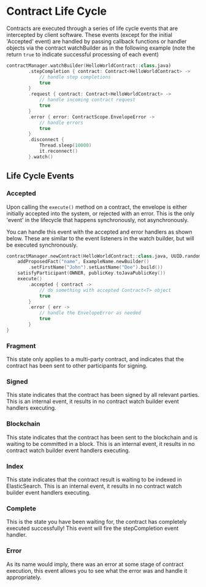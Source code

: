 # Contract Life Cycle

Contracts are executed through a series of life cycle events that are intercepted by client software. These events \(except for the initial 'Accepted' event\) are handled by passing callback functions or handler objects via the contract watchBuilder as in the following example \(note the return `true` to indicate successful processing of each event\)

```kotlin
contractManager.watchBuilder(HelloWorldContract::class.java)
        .stepCompletion { contract: Contract<HelloWorldContract> ->
            // handle step completions
            true
        }
        .request { contract: Contract<HelloWorldContract> ->
            // handle incoming contract request
            true
        }
        .error { error: ContractScope.EnvelopeError ->
            // handle errors
            true
        }
        .disconnect {
            Thread.sleep(10000)
            it.reconnect()
        }.watch()
```

## **Life Cycle Events**

### Accepted

Upon calling the `execute()` method on a contract, the envelope is either initially accepted into the system, or rejected with an error. This is the only 'event' in the lifecycle that happens synchronously, not asynchronously.

You can handle this event with the accepted and error handlers as shown below. These are similar to the event listeners in the watch builder, but will be executed synchronously.

```kotlin
contractManager.newContract(HelloWorldContract::class.java, UUID.randomUUID().toProtoUuidProv()).apply {
    addProposedFact("name", ExampleName.newBuilder()
        .setFirstName("John").setLastName("Doe").build())
    satisfyParticipant(OWNER, publicKey.toJavaPublicKey())
    execute()
        .accepted { contract ->
            // do something with accepted Contract<T> object
            true
        }
        .error { err ->
            // handle the EnvelopeError as needed
            true
        }
}
```

### Fragment

This state only applies to a multi-party contract, and indicates that the contract has been sent to other participants for signing.

### Signed

This state indicates that the contract has been signed by all relevant parties. This is an internal event, it results in no contract watch builder event handlers executing.

### Blockchain

This state indicates that the contract has been sent to the blockchain and is waiting to be committed in a block. This is an internal event, it results in no contract watch builder event handlers executing.

### Index

This state indicates that the contract result is waiting to be indexed in ElasticSearch. This is an internal event, it results in no contract watch builder event handlers executing.

### Complete

This is the state you have been waiting for, the contract has completely executed successfully! This event will fire the stepCompletion event handler.

### Error

As its name would imply, there was an error at some stage of contract execution, this event allows you to see what the error was and handle it appropriately.



